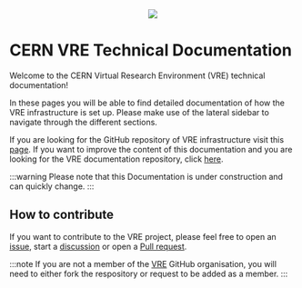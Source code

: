 
<center>
<div class="vre-cern-docs"> 
  <img src="/img/vre-cern-docs.png" /> 
</div>
</center>

# CERN VRE Technical Documentation
Welcome to the CERN Virtual Research Environment (VRE) technical documentation!

In these pages you will be able to find detailed documentation of how the VRE infrastructure is set up. Please make use of the lateral sidebar to navigate through the different sections.

If you are looking for the GitHub repository of VRE infrastructure visit this [page](https://github.com/vre-hub/vre). If you want to improve the content of this documentation and you are looking for the VRE documentation repository, click [here](https://github.com/vre-hub/vre-hub.github.io).

:::warning
Please note that this Documentation is under construction and can quickly change.
:::

## How to contribute

If you want to contribute to the VRE project, please feel free to open an [issue](https://github.com/vre-hub/vre/issues), start a [discussion](https://github.com/orgs/vre-hub/discussions) or open a [Pull request](https://github.com/vre-hub/vre/pulls). 

:::note
If you are not a member of the [VRE](https://github.com/vre-hub) GitHub organisation, you will need to either fork the respository or request to be added as a member.
:::